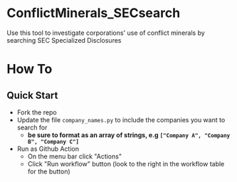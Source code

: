 # ConflictMinerals_SECsearch
Use this tool to investigate corporations' use of conflict minerals by searching SEC Specialized Disclosures 

# How To

## Quick Start

* Fork the repo
* Update the file `company_names.py` to include the companies you want to search for
  * **be sure to format as an array of strings, e.g `["Company A", "Company B", "Company C"]`**
* Run as Github Action
  * On the menu bar click "Actions" 
  * Click "Run workflow" button (look to the right in the workflow table for the button)
